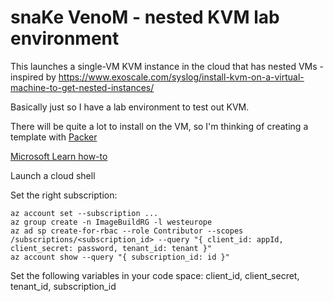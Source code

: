 # snaKe VenoM - nested KVM lab environment
This launches a single-VM KVM instance in the cloud that has nested VMs - inspired by https://www.exoscale.com/syslog/install-kvm-on-a-virtual-machine-to-get-nested-instances/

Basically just so I have a lab environment to test out KVM.

There will be quite a lot to install on the VM, so I'm thinking of creating a template with [Packer](https://www.packer.io/)

[Microsoft Learn how-to](https://learn.microsoft.com/en-us/azure/virtual-machines/linux/build-image-with-packer)

Launch a cloud shell

Set the right subscription:

    az account set --subscription ...
    az group create -n ImageBuildRG -l westeurope
    az ad sp create-for-rbac --role Contributor --scopes /subscriptions/<subscription_id> --query "{ client_id: appId, client_secret: password, tenant_id: tenant }"
    az account show --query "{ subscription_id: id }"

Set the following variables in your code space: client_id, client_secret, tenant_id, subscription_id